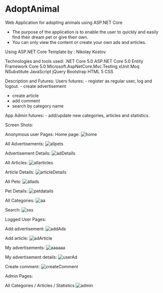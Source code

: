 # AdoptAnimal
Web Application for adopting animals using ASP.NET Core

 - The purpose of the application is to enable the user to quickly and easily find their dream pet or give their own.
 - You can only view the content or create your own ads and articles.

Using ASP.NET Core Template by : Nikolay Kostov

Technologies and tools used:
.NET Core 5.0
ASP.NET Core 5.0
Entity Framework Core 5.0
Microsoft.AspNetCore.Mvc.Testing
xUnit
Moq
NSubstitute
JavaScript
jQuery
Bootstrap
HTML 5
CSS

Description and Futures:
Users futures:
	- register as regular user, log and logout.
	- create advertisement
 - create article
 - add comment
 - search by category name
 
App Admin futures:
	- add/update new categories, articles and statistics.
 
Screen Shots:

Anonymous user Pages:
Home page:
![home](https://user-images.githubusercontent.com/87023949/164947124-3aed4fe4-b597-4db6-9d1f-08eee0163106.jpg)

All Advertisements:
![allpets](https://user-images.githubusercontent.com/87023949/164947158-2dc0ebcf-d6fa-493a-a4be-c030e0f2ad8f.jpg)

Advertisement Details:
![adDetails](https://user-images.githubusercontent.com/87023949/164947522-d63db436-f35a-4f3a-97ca-a650e2706341.jpg)

All Articles:
![allarticles](https://user-images.githubusercontent.com/87023949/164947201-2cd75375-f315-47ae-b3f5-8861665db2c3.jpg)

Article Details:
![articleDetails](https://user-images.githubusercontent.com/87023949/164947553-a9dc6da6-8022-4344-8cfa-7bb0f1243628.jpg)

All Pets:
![allads](https://user-images.githubusercontent.com/87023949/164947233-e02fffe5-6f95-4366-ac70-b8e41bb766ff.jpg)

Pet Details:
![petdatails](https://user-images.githubusercontent.com/87023949/164947675-9e4e6fc6-5d5d-4963-941b-295db2d2c519.jpg)

All Categories:
![aa](https://user-images.githubusercontent.com/87023949/164947931-dcb64e5d-8838-427e-bce4-70fef5f8fe27.png)

Search:
![sss](https://user-images.githubusercontent.com/87023949/164947939-401ead19-e211-47df-912a-e0b273954e1c.jpg)


Logged User Pages:

Add advertisement:
![addAds](https://user-images.githubusercontent.com/87023949/164947330-775fab1a-2c95-4364-a303-cb66949b908d.jpg)

Add article:
![adArticle](https://user-images.githubusercontent.com/87023949/164947361-53e21b71-c73f-496a-a45b-554d79a438df.jpg)

My advertisements:
![aaaaaa](https://user-images.githubusercontent.com/87023949/164947945-82252810-2037-4b92-a5fd-1079b3ea0691.jpg)

My advertisement details:
![userAd](https://user-images.githubusercontent.com/87023949/164947770-6eca6f08-e089-473c-8b01-2b8fb0d17a33.jpg)

Create comment:
![createComment](https://user-images.githubusercontent.com/87023949/164947809-90e2fc8c-9516-4328-a3fa-03cc4f7cad61.jpg)


Admin Pages:

All Categories / Articles / Statistics 
![admin](https://user-images.githubusercontent.com/87023949/164948087-4eb62833-44b5-4a93-8a4c-4199a426abc8.jpg)


